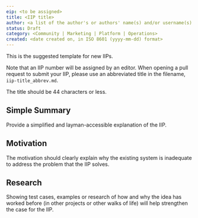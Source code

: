 ```yaml
---
eip: <to be assigned>
title: <IIP title>
author: <a list of the author's or authors' name(s) and/or username(s)
status: Draft
category: <Community | Marketing | Platform | Operations>
created: <date created on, in ISO 8601 (yyyy-mm-dd) format>
---
```


<!--You can leave these HTML comments in your merged IIP and delete the visible duplicate text guides, they will not appear and may be helpful to refer to if you edit it again. This is the suggested template for new IIPs. Note that an IIP number will be assigned by an editor. When opening a pull request to submit your IIP, please use an abbreviated title in the filename, `iip-title_abbrev.md`. The title should be 44 characters or less.-->
This is the suggested template for new IIPs.

Note that an IIP number will be assigned by an editor. When opening a pull request to submit your IIP, please use an abbreviated title in the filename, `iip-title_abbrev.md`.

The title should be 44 characters or less.

## Simple Summary
<!--Provide a simplified and layman-accessible explanation of the IIP.-->
Provide a simplified and layman-accessible explanation of the IIP.

## Motivation
<!-- The motivation should clearly explain why the existing system is inadequate to address the problem that the IIP solves. -->
The motivation should clearly explain why the existing system is inadequate to address the problem that the IIP solves.

## Research
<!--Showing test cases, examples or research of how and why the idea has worked before (in other projects or other walks of life) will help strengthen the case for the IIP.-->
Showing test cases, examples or research of how and why the idea has worked before (in other projects or other walks of life) will help strengthen the case for the IIP.
